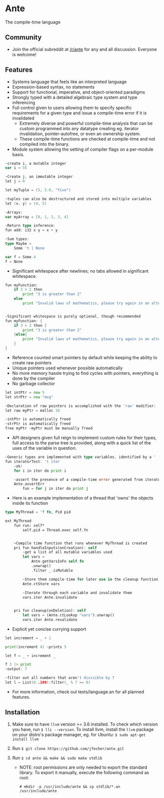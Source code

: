 # Ante
The compile-time language

## Community
- Join the official subreddit at [/r/ante](https://www.reddit.com/r/ante) for any and all discussion.  Everyone is welcome!

## Features
* Systems language that feels like an interpreted language
* Expression-based syntax, no statements
* Support for functional, imperative, and object-oriented paradigms
* Strongly typed with a detailed algebraic type system and type inferencing
* Full control given to users allowing them to specify specific requirements for a given
type and issue a compile-time error if it is invalidated
    -  Extremely diverse and powerful compile-time analysis that can be custom programmed into
any datatype creating eg. iterator invalidation, pointer-autofree, or even an ownership system.
    - These compile-time functions are checked at compile-time and not compiled into the binary.
* Module system allowing the setting of compiler flags on a per-module basis.
```go
~create i, a mutable integer
var i = 55

~Create j, an immutable integer
let j = 0

let myTuple = (5, 5.0, "five")

~tuples can also be destructured and stored into multiple variables
let (x, y) = (4, 5)

~Arrays:
var myArray = [0, 1, 2, 3, 4]

~Return type inference:
fun add: i32 x y = x + y

~Sum types:
type Maybe =
    Some 't | None

var f = Some 4
f = None
```
* Significant whitespace after newlines; no tabs allowed in significant whitespace.
```go
fun myFunction:
    if 3 > 2 then
        print "3 is greater than 2"
    else
        print "Invalid laws of mathematics, please try again in an alternate universe"


~Significant whitespace is purely optional, though recommended
fun myFunction: {
    if 3 > 2 then {
        print "3 is greater than 2"
    }else{
        print "Invalid laws of mathematics, please try again in an alternate universe"
    }
}
```
* Reference counted smart pointers by default while keeping the ability to create raw pointers
* Unique pointers used whenever possible automatically
* No more memory hassle trying to find cycles with pointers, everything is done by the compiler
* No garbage collector
```go
let intPtr = new 5
let strPtr = new "msg"

~Declaration of raw pointers is accomplished with the 'raw' modifier:
let raw myPtr = malloc 10

~intPtr is automatically freed
~strPtr is automatically freed
free myPtr ~myPtr must be manually freed
```
* API designers given full reign to implement custom rules for their types, full access to the
parse tree is provided, along with a quick list of the uses of the variable in question.
```go
~Generic types are implemented with type variables, identified by a '
fun iteratorTest: 't iter
    ~ok!
    for i in iter do print i

    ~assert the presence of a compile-time error generated from iterator invalidation
    Ante.assertErr
        fun = for j in iter do print j
```

* Here is an example implementation of a thread that 'owns' the objects inside its function
```Rust
type MyThread = 'f fn, Pid pid

ext MyThread
    fun run: self*
        self.pid = Thread.exec self.fn


    ~Compile time function that runs whenever MyThread is created
    pri fun handleInputs(onCreation): self
        ~get a list of all mutable variables used
        let vars = 
            Ante.getVarsInFn self.fn 
            .unwrap()
            .filter _.isMutable

        ~Store them compile-time for later use in the cleanup function
        Ante.ctStore vars
        
        ~Iterate through each variable and invalidate them
        vars.iter Ante.invalidate


    pri fun cleanup(onDeletion): self
        let vars = (Ante.ctLookup "vars").unwrap()
        vars.iter Ante.revalidate
```
* Explicit yet concise currying support
```go
let increment = _ + 1

print(increment 4) ~prints 5

let f = _ + increment _

f 3 |> print
~output: 7

~filter out all numbers that aren't divisible by 7
let l = List(0..100):filter(_ % 7 == 0)

```

* For more information, check out tests/language.an for all planned features.


## Installation
1. Make sure to have `llvm` version >= 3.6 installed.  To check which version you have, run `$ lli --version`.  To install llvm, install the `llvm` package on your distro's package manager, eg. for Ubuntu: `$ sudo apt-get install llvm`

2. Run `$ git clone https://github.com/jfecher/ante.git`

3. Run `$ cd ante && make && sudo make stdlib`

    - NOTE: root permissions are only needed to export the standard library.  To export it manually, execute the following command as root:

        `# mkdir -p /usr/include/ante && cp stdlib/*.an /usr/include/ante`
